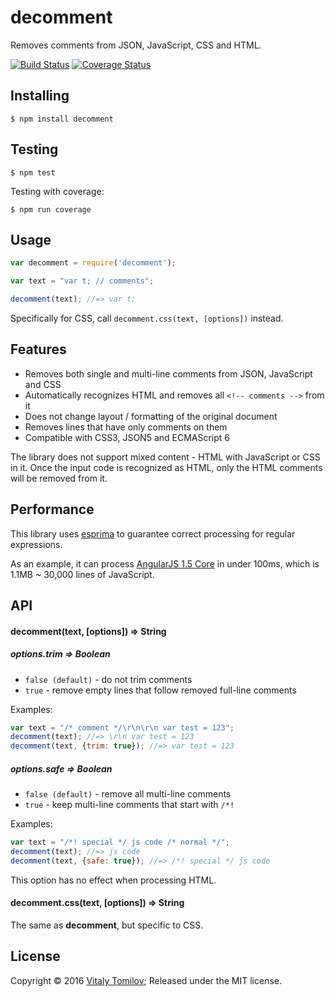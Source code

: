 decomment
=========

Removes comments from JSON, JavaScript, CSS and HTML.

[![Build Status](https://travis-ci.org/vitaly-t/decomment.svg?branch=master)](https://travis-ci.org/vitaly-t/decomment)
[![Coverage Status](https://coveralls.io/repos/vitaly-t/decomment/badge.svg?branch=master)](https://coveralls.io/r/vitaly-t/decomment?branch=master)

## Installing

```
$ npm install decomment
```

## Testing

```
$ npm test
```

Testing with coverage:
```
$ npm run coverage
```

## Usage

```js
var decomment = require('decomment');

var text = "var t; // comments";

decomment(text); //=> var t;
```

Specifically for CSS, call `decomment.css(text, [options])` instead.

## Features

* Removes both single and multi-line comments from JSON, JavaScript and CSS
* Automatically recognizes HTML and removes all `<!-- comments -->` from it
* Does not change layout / formatting of the original document
* Removes lines that have only comments on them
* Compatible with CSS3, JSON5 and ECMAScript 6

The library does not support mixed content - HTML with JavaScript or CSS in it.
Once the input code is recognized as HTML, only the HTML comments will be removed from it.

## Performance

This library uses [esprima] to guarantee correct processing for regular expressions.

As an example, it can process [AngularJS 1.5 Core](https://code.angularjs.org/1.5.0-rc.0/angular.js)
in under 100ms, which is 1.1MB ~ 30,000 lines of JavaScript.   

## API

#### decomment(text, [options]) ⇒ String

##### options.trim ⇒ Boolean
* `false (default)` - do not trim comments
* `true` - remove empty lines that follow removed full-line comments

Examples:
 
```js
var text = "/* comment */\r\n\r\n var test = 123"; 
decomment(text); //=> \r\n var test = 123
decomment(text, {trim: true}); //=> var test = 123
```

##### options.safe ⇒ Boolean
* `false (default)` - remove all multi-line comments
* `true` - keep multi-line comments that start with `/*!`

Examples:

```js
var text = "/*! special */ js code /* normal */";
decomment(text); //=> js code
decomment(text, {safe: true}); //=> /*! special */ js code
```

This option has no effect when processing HTML.

#### decomment.css(text, [options]) ⇒ String

The same as **decomment**, but specific to CSS.

## License

Copyright © 2016 [Vitaly Tomilov](https://github.com/vitaly-t);
Released under the MIT license.

[esprima]:https://github.com/jquery/esprima
